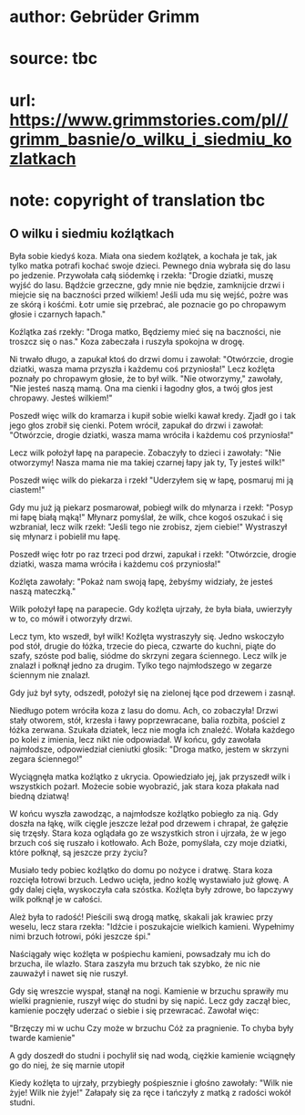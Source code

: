 # author: Gebrüder Grimm
# source: tbc
# url: https://www.grimmstories.com/pl//grimm_basnie/o_wilku_i_siedmiu_kozlatkach
# note: copyright of translation tbc

## O wilku i siedmiu koźlątkach 

Była sobie kiedyś koza. Miała ona siedem koźlątek, a kochała je tak, jak
tylko matka potrafi kochać swoje dzieci. Pewnego dnia wybrała się do
lasu po jedzenie. Przywołała całą siódemkę i rzekła: "Drogie dziatki,
muszę wyjść do lasu. Bądźcie grzeczne, gdy mnie nie będzie, zamknijcie
drzwi i miejcie się na baczności przed wilkiem! Jeśli uda mu się wejść,
pożre was ze skórą i kośćmi. Łotr umie się przebrać, ale poznacie go po
chropawym głosie i czarnych łapach."

Koźlątka zaś rzekły: "Droga matko, Będziemy mieć się na baczności, nie
troszcz się o nas." Koza zabeczała i ruszyła spokojna w drogę.

Ni trwało długo, a zapukał ktoś do drzwi domu i zawołał: "Otwórzcie,
drogie dziatki, wasza mama przyszła i każdemu coś przyniosła!" Lecz
koźlęta poznały po chropawym głosie, że to był wilk. "Nie otworzymy,"
zawołały, "Nie jesteś naszą mamą. Ona ma cienki i łagodny głos, a twój
głos jest chropawy. Jesteś wilkiem!"

Poszedł więc wilk do kramarza i kupił sobie wielki kawał kredy. Zjadł go
i tak jego głos zrobił się cienki. Potem wrócił, zapukał do drzwi i
zawołał: "Otwórzcie, drogie dziatki, wasza mama wróciła i każdemu coś
przyniosła!"

Lecz wilk położył łapę na parapecie. Zobaczyły to dzieci i zawołały:
"Nie otworzymy! Nasza mama nie ma takiej czarnej łapy jak ty, Ty jesteś
wilk!"

Poszedł więc wilk do piekarza i rzekł "Uderzyłem się w łapę, posmaruj
mi ją ciastem!"

Gdy mu już ją piekarz posmarował, pobiegł wilk do młynarza i rzekł:
"Posyp mi łapę białą mąką!" Młynarz pomyślał, że wilk, chce kogoś
oszukać i się wzbraniał, lecz wilk rzekł: "Jeśli tego nie zrobisz, zjem
ciebie!" Wystraszył się młynarz i pobielił mu łapę.

Poszedł więc łotr po raz trzeci pod drzwi, zapukał i rzekł: "Otwórzcie,
drogie dziatki, wasza mama wróciła i każdemu coś przyniosła!"

Koźlęta zawołały: "Pokaż nam swoją łapę, żebyśmy widziały, że jesteś
naszą mateczką."

Wilk położył łapę na parapecie. Gdy koźlęta ujrzały, że była biała,
uwierzyły w to, co mówił i otworzyły drzwi.

Lecz tym, kto wszedł, był wilk! Koźlęta wystraszyły się. Jedno wskoczyło
pod stół, drugie do łóżka, trzecie do pieca, czwarte do kuchni, piąte do
szafy, szóste pod balię, siódme do skrzyni zegara ściennego. Lecz wilk
je znalazł i połknął jedno za drugim. Tylko tego najmłodszego w zegarze
ściennym nie znalazł.

Gdy już był syty, odszedł, położył się na zielonej łące pod drzewem i
zasnął.

Niedługo potem wróciła koza z lasu do domu. Ach, co zobaczyła! Drzwi
stały otworem, stół, krzesła i ławy poprzewracane, balia rozbita,
pościel z łóżka zerwana. Szukała dziatek, lecz nie mogła ich znaleźć.
Wołała każdego po kolei z imienia, lecz nikt nie odpowiadał. W końcu,
gdy zawołała najmłodsze, odpowiedział cieniutki głosik: "Droga matko,
jestem w skrzyni zegara ściennego!"

Wyciągnęła matka koźlątko z ukrycia. Opowiedziało jej, jak przyszedł
wilk i wszystkich pożarł. Możecie sobie wyobrazić, jak stara koza
płakała nad biedną dziatwą!

W końcu wyszła zawodząc, a najmłodsze koźlątko pobiegło za nią. Gdy
doszła na łąkę, wilk cięgle jeszcze leżał pod drzewem i chrapał, że
gałęzie się trzęsły. Stara koza oglądała go ze wszystkich stron i
ujrzała, że w jego brzuch coś się ruszało i kotłowało. Ach Boże,
pomyślała, czy moje dziatki, które połknął, są jeszcze przy życiu?

Musiało tedy pobiec koźlątko do domu po nożyce i dratwę. Stara koza
rozcięła łotrowi brzuch. Ledwo ucięła, jedno koźlę wystawiało już głowę.
A gdy dalej cięła, wyskoczyła cała szóstka. Koźlęta były zdrowe, bo
łapczywy wilk połknął je w całości.

Ależ była to radość! Pieścili swą drogą matkę, skakali jak krawiec przy
weselu, lecz stara rzekła: "Idźcie i poszukajcie wielkich kamieni.
Wypełnimy nimi brzuch łotrowi, póki jeszcze śpi."

Naściągały więc koźlęta w pośpiechu kamieni, powsadzały mu ich do
brzucha, ile wlazło. Stara zaszyła mu brzuch tak szybko, że nic nie
zauważył i nawet się nie ruszył.

Gdy się wreszcie wyspał, stanął na nogi. Kamienie w brzuchu sprawiły mu
wielki pragnienie, ruszył więc do studni by się napić. Lecz gdy zaczął
biec, kamienie poczęły uderzać o siebie i się przewracać. Zawołał więc:

"Brzęczy mi w uchu
Czy może w brzuchu
Cóż za pragnienie.
To chyba były twarde kamienie"

A gdy doszedł do studni i pochylił się nad wodą, ciężkie kamienie
wciągnęły go do niej, że się marnie utopił

Kiedy koźlęta to ujrzały, przybiegły pośpiesznie i głośno zawołały:
"Wilk nie żyje! Wilk nie żyje!" Załapały się za ręce i tańczyły z
matką z radości wokół studni.
